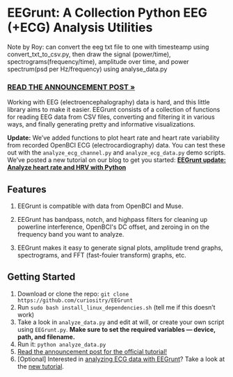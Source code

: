 # EEGrunt: A Collection Python EEG (+ECG) Analysis Utilities

Note by Roy: can convert the eeg txt file to one with timesteamp using convert_txt_to_csv.py, then draw the signal (power/time), spectrograms(frequency/time), amplitude over time, and power spectrum(psd per Hz/frequency) using analyse_data.py

### [READ THE ANNOUNCEMENT POST &raquo;][1]

Working with EEG (electroencephalography) data is hard, and this little library aims to make it easier. EEGrunt consists of a collection of functions for reading EEG data from CSV files, converting and filtering it in various ways, and finally generating pretty and informative visualizations.

**Update:** We’ve added functions to plot heart rate and heart rate variability from recorded OpenBCI ECG (electrocardiography) data. You can test these out with the `analyze_ecg_channel.py` and `analyze_ecg_data.py` demo scripts. We’ve posted a new tutorial on our blog to get you started: **[EEGrunt update: Analyze heart rate and HRV with Python][2]**


## Features

1. EEGrunt is compatible with data from OpenBCI and Muse.

2. EEGrunt has bandpass, notch, and highpass filters for cleaning up powerline interference, OpenBCI's DC offset, and zeroing in on the frequency band you want to analyze.

3. EEGrunt makes it easy to generate signal plots, amplitude trend graphs, spectrograms, and FFT (fast-fouier transform) graphs, etc.


## Getting Started

1. Download or clone the repo: `git clone https://github.com/curiositry/EEGrunt`
2. Run `sudo bash install_linux_dependencies.sh` (tell me if this doesn’t work)
3. Take a look in `analyze_data.py` and edit at will, or create your own script using `EEGrunt.py`. **Make sure to set the required variables — device, path, and filename.**
4. Run it: `python analyze_data.py`
5. [Read the announcement post for the official tutorial!][1]
6. [Optional] Interested in [analyzing ECG  data with EEGrunt][2]? Take a look at the [new tutorial][2].

[1]: http://www.autodidacts.io/eegrunt-open-source-python-eeg-analysis-utilities/
[2]: http://www.autodidacts.io/analyze-ecg-heart-rate-and-hrv-with-python-and-eegrunt/
